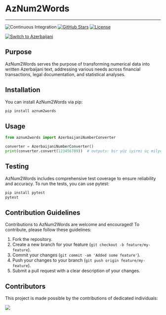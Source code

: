 # AzNum2Words

- - -
![Continuous Integration](https://github.com/zmmmdf/aznum2words/actions/workflows/ci.yml/badge.svg?branch=master)
[![GitHub Stars](https://img.shields.io/github/stars/zmmmdf/aznum2words.svg?style=social&label=Stars&style=plastic)](https://github.com/zmmmdf/aznum2words/stargazers)
[![License](https://img.shields.io/badge/license-MIT-green)](./LICENSE)

[![Switch to Azerbaijani](https://img.shields.io/badge/lang-az-brightgreen)](./README.az.md)

## Purpose

AzNum2Words serves the purpose of transforming numerical data into written Azerbaijani text, addressing various needs across financial transactions, legal documentation, and statistical analyses.

## Installation

You can install AzNum2Words via pip:

```bash
pip install aznum2words
```

## Usage

```python
from aznum2words import AzerbaijaniNumberConverter

converter = AzerbaijaniNumberConverter()
print(converter.convert(123456789))  # outputs: bir yüz iyirmi üç milyon dörd yüz əlli altı min yeddi yüz səkkiz doqquz
```

## Testing

AzNum2Words includes comprehensive test coverage to ensure reliability and accuracy. To run the tests, you can use pytest:

```bash
pip install pytest
pytest
```

## Contribution Guidelines

Contributions to AzNum2Words are welcome and encouraged! To contribute, please follow these guidelines:

1. Fork the repository.
2. Create a new branch for your feature (`git checkout -b feature/my-feature`).
3. Commit your changes (`git commit -am 'Added some feature'`).
4. Push your changes to your branch (`git push origin feature/my-feature`).
5. Submit a pull request with a clear description of your changes.

## Contributors

This project is made possible by the contributions of dedicated individuals:

<!-- Contributors list -->
<a href="https://github.com/zmmmdf/aznum2words/graphs/contributors">
  <img src="https://contrib.rocks/image?repo=zmmmdf/aznum2words" />
</a>

<!--Made with [contrib.rocks](https://contrib.rocks). -->
<!-- Contributors list -->
